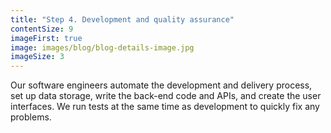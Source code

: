 ```yaml
---
title: "Step 4. Development and quality assurance"
contentSize: 9
imageFirst: true
image: images/blog/blog-details-image.jpg
imageSize: 3
---
```


Our software engineers automate the development and delivery process, set up data 
storage, write the back-end code and APIs, and create the user interfaces. We run tests 
at the same time as development to quickly fix any problems.
